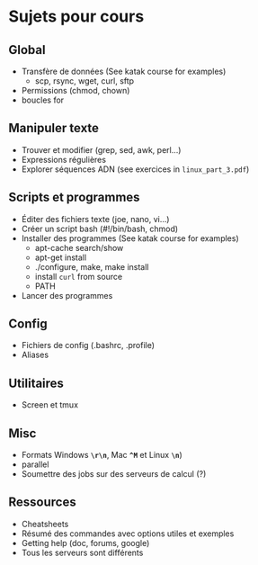 # Sujets pour cours
## Global
- Transfère de données (See katak course for examples)
  - scp, rsync, wget, curl, sftp
- Permissions (chmod, chown)
- boucles for

## Manipuler texte
- Trouver et modifier (grep, sed, awk, perl...)
- Expressions régulières
- Explorer séquences ADN (see exercices in `linux_part_3.pdf`)

## Scripts et programmes
- Éditer des fichiers texte (joe, nano, vi...)
- Créer un script bash (#!/bin/bash, chmod)
- Installer des programmes (See katak course for examples)
  - apt-cache search/show
  - apt-get install
  - ./configure, make, make install
  - install `curl` from source
  - PATH
- Lancer des programmes

## Config
- Fichiers de config (.bashrc, .profile)
- Aliases

## Utilitaires
- Screen et tmux

## Misc
- Formats Windows **`\r\n`**, Mac **`^M`** et Linux **`\n`**)
- parallel
- Soumettre des jobs sur des serveurs de calcul (?)

## Ressources
- Cheatsheets
- Résumé des commandes avec options utiles et exemples
- Getting help (doc, forums, google)
- Tous les serveurs sont différents


